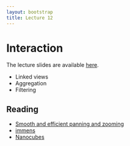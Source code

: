 ```yaml
---
layout: bootstrap
title: Lecture 12
---
```


# Interaction

The lecture slides are available [here](slides/interaction.pdf).

* Linked views
* Aggregation
* Filtering

## Reading

- [Smooth and efficient panning and zooming](https://www.win.tue.nl/~vanwijk/zoompan.pdf)
- [immens](http://vis.stanford.edu/projects/immens/)
- [Nanocubes](http://nanocubes.net)
